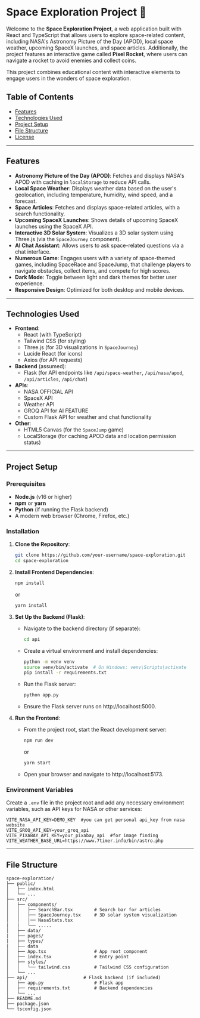 # Space Exploration Project 🚀

Welcome to the **Space Exploration Project**, a web application built with React and TypeScript that allows users to explore space-related content, including NASA's Astronomy Picture of the Day (APOD), local space weather, upcoming SpaceX launches, and space articles. Additionally, the project features an interactive game called **Pixel Rocket**, where users can navigate a rocket to avoid enemies and collect coins.

This project combines educational content with interactive elements to engage users in the wonders of space exploration.

## Table of Contents
- [Features](#features)
- [Technologies Used](#technologies-used)
- [Project Setup](#project-setup)
- [File Structure](#file-structure)
- [License](#license)

---

## Features

- **Astronomy Picture of the Day (APOD)**: Fetches and displays NASA's APOD with caching in `localStorage` to reduce API calls.
- **Local Space Weather**: Displays weather data based on the user's geolocation, including temperature, humidity, wind speed, and a forecast.
- **Space Articles**: Fetches and displays space-related articles, with a search functionality.
- **Upcoming SpaceX Launches**: Shows details of upcoming SpaceX launches using the SpaceX API.
- **Interactive 3D Solar System**: Visualizes a 3D solar system using Three.js (via the `SpaceJourney` component).
- **AI Chat Assistant**: Allows users to ask space-related questions via a chat interface.
- **Numerous Game**: Engages users with a variety of space-themed games, including SpaceRace and SpaceJump, that challenge players to navigate obstacles, collect items, and compete for high scores.
- **Dark Mode**: Toggle between light and dark themes for better user experience.
- **Responsive Design**: Optimized for both desktop and mobile devices.

---

## Technologies Used

- **Frontend**:
  - React (with TypeScript)
  - Tailwind CSS (for styling)
  - Three.js (for 3D visualizations in `SpaceJourney`)
  - Lucide React (for icons)
  - Axios (for API requests)
- **Backend** (assumed):
  - Flask (for API endpoints like `/api/space-weather`, `/api/nasa/apod`, `/api/articles`, `/api/chat`)
- **APIs**:
  - NASA OFFICIAL API
  - SpaceX API
  - Weather API
  - GROQ API for AI FEATURE
  - Custom Flask API for weather and chat functionality
- **Other**:
  - HTML5 Canvas (for the `SpaceJump` game)
  - LocalStorage (for caching APOD data and location permission status)

---

## Project Setup

### Prerequisites

- **Node.js** (v16 or higher)
- **npm** or **yarn**
- **Python** (if running the Flask backend)
- A modern web browser (Chrome, Firefox, etc.)

### Installation

1. **Clone the Repository**:
   ```bash
   git clone https://github.com/your-username/space-exploration.git
   cd space-exploration
   ```

2. **Install Frontend Dependencies**:
   ```bash
   npm install
   ```
   or
   ```bash
   yarn install
   ```

3. **Set Up the Backend (Flask)**:
   - Navigate to the backend directory (if separate):
     ```bash
     cd api
     ```
   - Create a virtual environment and install dependencies:
     ```bash
     python -m venv venv
     source venv/bin/activate  # On Windows: venv\Scripts\activate
     pip install -r requirements.txt
     ```
   - Run the Flask server:
     ```bash
     python app.py
     ```
   - Ensure the Flask server runs on http://localhost:5000.

4. **Run the Frontend**:
   - From the project root, start the React development server:
     ```bash
     npm run dev
     ```
     or
     ```bash
     yarn start
     ```
   - Open your browser and navigate to http://localhost:5173.

### Environment Variables

Create a `.env` file in the project root and add any necessary environment variables, such as API keys for NASA or other services:
```plaintext
VITE_NASA_API_KEY=DEMO_KEY  #you can get personal api_key from nasa website
VITE_GROQ_API_KEY=your_groq_api
VITE_PIXABAY_API_KEY=your_pixabay_api  #for image finding
VITE_WEATHER_BASE_URL=https://www.7timer.info/bin/astro.php
```

---

## File Structure
```
space-exploration/
├── public/
│   ├── index.html
│   └── ...
├── src/
│   ├── components/
│   │   ├── SearchBar.tsx        # Search bar for articles
│   │   ├── SpaceJourney.tsx     # 3D solar system visualization
│   │   |── NasaStats.tsx
|   |   └── .....
│   ├── data/
|   ├── pages/ 
|   ├── types/
|   ├── data          
│   ├── App.tsx                  # App root component
│   ├── index.tsx                # Entry point
│   ├── styles/
│   │   └── tailwind.css         # Tailwind CSS configuration
│   └── ...
├── api/                     # Flask backend (if included)
│   ├── app.py                   # Flask app
│   ├── requirements.txt         # Backend dependencies
│   └── ...
├── README.md
├── package.json
└── tsconfig.json
```


